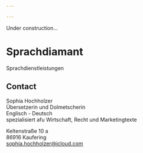 ```yaml
---

---
```



Under construction...

# Sprachdiamant
Sprachdienstleistungen

## Contact
Sophia Hochholzer <br>
Übersetzerin und Dolmetscherin <br>
Englisch - Deutsch <br>
spezialisiert afu Wirtschaft, Recht und Marketingtexte

Keltenstraße 10 a <br>
86916 Kaufering <br>
sophia.hochholzer@icloud.com 